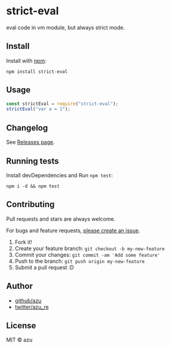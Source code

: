 # strict-eval

eval code in vm module, but always strict mode.

## Install

Install with [npm](https://www.npmjs.com/):

    npm install strict-eval

## Usage

```js
const strictEval = require("strict-eval");
strictEval("var a = 1");
```

## Changelog

See [Releases page](https://github.com/azu/strict-eval/releases).

## Running tests

Install devDependencies and Run `npm test`:

    npm i -d && npm test

## Contributing

Pull requests and stars are always welcome.

For bugs and feature requests, [please create an issue](https://github.com/azu/strict-eval/issues).

1. Fork it!
2. Create your feature branch: `git checkout -b my-new-feature`
3. Commit your changes: `git commit -am 'Add some feature'`
4. Push to the branch: `git push origin my-new-feature`
5. Submit a pull request :D

## Author

- [github/azu](https://github.com/azu)
- [twitter/azu_re](https://twitter.com/azu_re)

## License

MIT © azu
